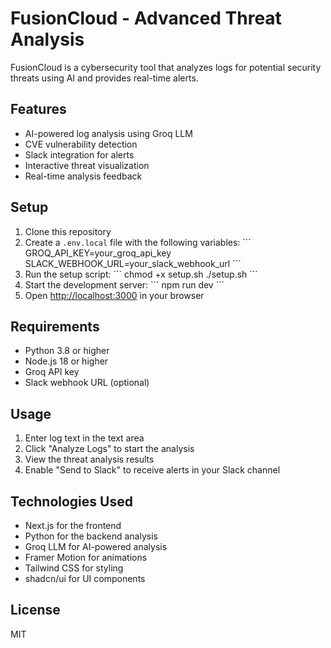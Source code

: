 # FusionCloud - Advanced Threat Analysis

FusionCloud is a cybersecurity tool that analyzes logs for potential security threats using AI and provides real-time alerts.

## Features

- AI-powered log analysis using Groq LLM
- CVE vulnerability detection
- Slack integration for alerts
- Interactive threat visualization
- Real-time analysis feedback

## Setup

1. Clone this repository
2. Create a `.env.local` file with the following variables:
   \`\`\`
   GROQ_API_KEY=your_groq_api_key
   SLACK_WEBHOOK_URL=your_slack_webhook_url
   \`\`\`
3. Run the setup script:
   \`\`\`
   chmod +x setup.sh
   ./setup.sh
   \`\`\`
4. Start the development server:
   \`\`\`
   npm run dev
   \`\`\`
5. Open [http://localhost:3000](http://localhost:3000) in your browser

## Requirements

- Python 3.8 or higher
- Node.js 18 or higher
- Groq API key
- Slack webhook URL (optional)

## Usage

1. Enter log text in the text area
2. Click "Analyze Logs" to start the analysis
3. View the threat analysis results
4. Enable "Send to Slack" to receive alerts in your Slack channel

## Technologies Used

- Next.js for the frontend
- Python for the backend analysis
- Groq LLM for AI-powered analysis
- Framer Motion for animations
- Tailwind CSS for styling
- shadcn/ui for UI components

## License

MIT
